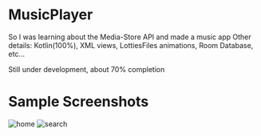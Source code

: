 # MusicPlayer
So I was learning about the Media-Store API and made a music app
Other details: Kotlin(100%), XML views, LottiesFiles animations, Room Database, etc...

Still under development, about 70% completion
# Sample Screenshots
![home](https://github.com/richardmachage/MusicPlayer/assets/95470025/8f0eef12-0082-45a8-9544-d2ef4d8520b2) ![search](https://github.com/richardmachage/MusicPlayer/assets/95470025/da968f3c-09cf-470a-813c-10b2869215f1)
